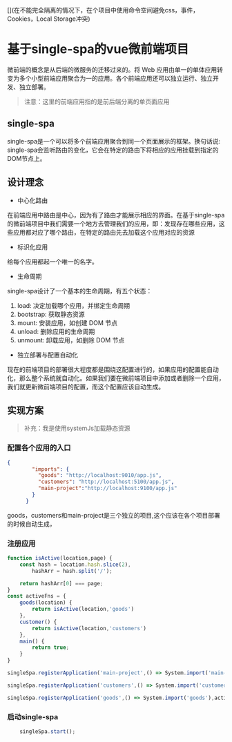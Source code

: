 [](微前端)

[](微前端背后的核心理念)
[](与技术无关)
[](代码隔离)
[](建立命名空间)
[](在不能完全隔离的情况下，在个项目中使用命令空间避免css，事件，Cookies，Local Storage冲突)

[](优先使用浏览器自身的特性，而不是自定义的api)
[](使用浏览器自带的事件进行通信，而不是使用全局的发布订阅系统)

[](设计理念)
[](中心化：应用注册表。这个应用注册表拥有每个应用及对应的入口。)
[](标识化应用：我们需要一个标识符来标识不同的应用，以便于在安装、卸载的时候，能寻找到指定的应用。)

[](https://user-gold-cdn.xitu.io/2019/4/10/16a07137f3993690?imageView2/0/w/1280/h/960/format/webp/ignore-error/1)

[](需要解决的问题)
[](业务工程每次有变更，app.js等资源路径上都会带有新的文件内容哈希值，所以需要解析应用html中的入口文件的文件名，通过正则就能匹配到app.js等资源的路径，动态生成注册表中的资源路径)
[](当路径发生变更时，匹配到业务工程，然后执行卸载、加载的工作，利用single-spa来实现)
[](各个应用支持独立运行和集成运行。可能的解决方案使用一个变量来控制是否是独立运行)

# 基于single-spa的vue微前端项目

微前端的概念是从后端的微服务的迁移过来的。将 Web 应用由单一的单体应用转变为多个小型前端应用聚合为一的应用。各个前端应用还可以独立运行、独立开发、独立部署。
> 注意：这里的前端应用指的是前后端分离的单页面应用

## single-spa
single-spa是一个可以将多个前端应用聚合到同一个页面展示的框架。换句话说: single-spa会监听路由的变化，它会在特定的路由下将相应的应用挂载到指定的DOM节点上。

## 设计理念
* 中心化路由

在前端应用中路由是中心，因为有了路由才能展示相应的界面。在基于single-spa的微前端项目中我们需要一个地方去管理我们的应用，即：发现存在哪些应用，这些应用都对应了哪个路由，在特定的路由先去加载这个应用对应的资源

* 标识化应用

给每个应用都起一个唯一的名字。

* 生命周期

single-spa设计了一个基本的生命周期，有五个状态：
1. load: 决定加载哪个应用，并绑定生命周期
2. bootstrap: 获取静态资源
3. mount: 安装应用，如创建 DOM 节点
4. unload: 删除应用的生命周期
5. unmount: 卸载应用，如删除 DOM 节点

* 独立部署与配置自动化

现在的前端项目的部署很大程度都是围绕这配置进行的，如果应用的配置能自动化，那么整个系统就自动化。如果我们要在微前端项目中添加或者删除一个应用，我们就更新微前端项目的配置，而这个配置应该自动生成。

## 实现方案
> 补充：我是使用systemJs加载静态资源
### 配置各个应用的入口
```json
{
        "imports": {
          "goods": "http://localhost:9010/app.js",
          "customers": "http://localhost:5100/app.js",
          "main-project":"http://localhost:9100/app.js"
        }
      }
```
goods，customers和main-project是三个独立的项目,这个应该在各个项目部署的时候自动生成，

### 注册应用
```js
function isActive(location,page) {
    const hash = location.hash.slice(2),
        hashArr = hash.split('/');

    return hashArr[0] === page;
}
const activeFns = {
    goods(location) {
        return isActive(location,'goods')
    },
    customer() {
        return isActive(location,'customers')
    },
    main() {
        return true;
    }
}

singleSpa.registerApplication('main-project',() => System.import('main-project'),activeFns.main);

singleSpa.registerApplication('customers',() => System.import('customers'),activeFns.customer);

singleSpa.registerApplication('goods',() => System.import('goods'),activeFns.goods);

```

### 启动single-spa

```js
    singleSpa.start();
```

